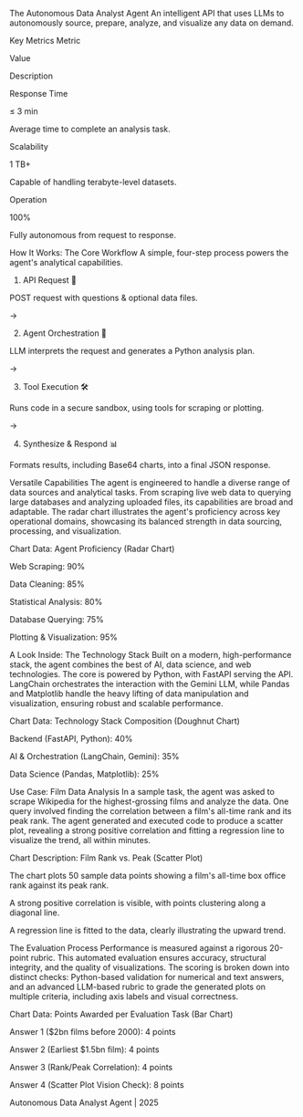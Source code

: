 The Autonomous Data Analyst Agent
An intelligent API that uses LLMs to autonomously source, prepare, analyze, and visualize any data on demand.

Key Metrics
Metric

Value

Description

Response Time

≤ 3 min

Average time to complete an analysis task.

Scalability

1 TB+

Capable of handling terabyte-level datasets.

Operation

100%

Fully autonomous from request to response.

How It Works: The Core Workflow
A simple, four-step process powers the agent's analytical capabilities.

1. API Request 📝

POST request with questions & optional data files.

→

2. Agent Orchestration 🤖

LLM interprets the request and generates a Python analysis plan.

→

3. Tool Execution 🛠️

Runs code in a secure sandbox, using tools for scraping or plotting.

→

4. Synthesize & Respond 📊

Formats results, including Base64 charts, into a final JSON response.

Versatile Capabilities
The agent is engineered to handle a diverse range of data sources and analytical tasks. From scraping live web data to querying large databases and analyzing uploaded files, its capabilities are broad and adaptable. The radar chart illustrates the agent's proficiency across key operational domains, showcasing its balanced strength in data sourcing, processing, and visualization.

Chart Data: Agent Proficiency (Radar Chart)

Web Scraping: 90%

Data Cleaning: 85%

Statistical Analysis: 80%

Database Querying: 75%

Plotting & Visualization: 95%

A Look Inside: The Technology Stack
Built on a modern, high-performance stack, the agent combines the best of AI, data science, and web technologies. The core is powered by Python, with FastAPI serving the API. LangChain orchestrates the interaction with the Gemini LLM, while Pandas and Matplotlib handle the heavy lifting of data manipulation and visualization, ensuring robust and scalable performance.

Chart Data: Technology Stack Composition (Doughnut Chart)

Backend (FastAPI, Python): 40%

AI & Orchestration (LangChain, Gemini): 35%

Data Science (Pandas, Matplotlib): 25%

Use Case: Film Data Analysis
In a sample task, the agent was asked to scrape Wikipedia for the highest-grossing films and analyze the data. One query involved finding the correlation between a film's all-time rank and its peak rank. The agent generated and executed code to produce a scatter plot, revealing a strong positive correlation and fitting a regression line to visualize the trend, all within minutes.

Chart Description: Film Rank vs. Peak (Scatter Plot)

The chart plots 50 sample data points showing a film's all-time box office rank against its peak rank.

A strong positive correlation is visible, with points clustering along a diagonal line.

A regression line is fitted to the data, clearly illustrating the upward trend.

The Evaluation Process
Performance is measured against a rigorous 20-point rubric. This automated evaluation ensures accuracy, structural integrity, and the quality of visualizations. The scoring is broken down into distinct checks: Python-based validation for numerical and text answers, and an advanced LLM-based rubric to grade the generated plots on multiple criteria, including axis labels and visual correctness.

Chart Data: Points Awarded per Evaluation Task (Bar Chart)

Answer 1 ($2bn films before 2000): 4 points

Answer 2 (Earliest $1.5bn film): 4 points

Answer 3 (Rank/Peak Correlation): 4 points

Answer 4 (Scatter Plot Vision Check): 8 points

Autonomous Data Analyst Agent | 2025
